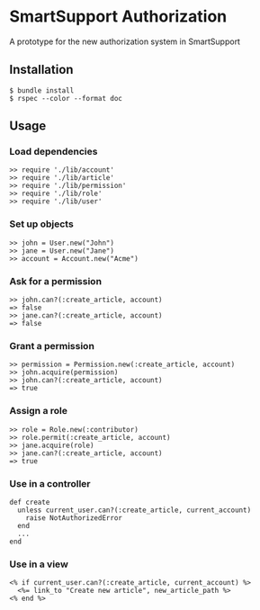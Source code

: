 # SmartSupport Authorization
A prototype for the new authorization system in SmartSupport

## Installation

    $ bundle install
    $ rspec --color --format doc

## Usage

### Load dependencies

    >> require './lib/account'
    >> require './lib/article'
    >> require './lib/permission'
    >> require './lib/role'
    >> require './lib/user'

### Set up objects

    >> john = User.new("John")
    >> jane = User.new("Jane")
    >> account = Account.new("Acme")

### Ask for a permission

    >> john.can?(:create_article, account)
    => false
    >> jane.can?(:create_article, account)
    => false

### Grant a permission

    >> permission = Permission.new(:create_article, account)
    >> john.acquire(permission)
    >> john.can?(:create_article, account)
    => true

### Assign a role

    >> role = Role.new(:contributor)
    >> role.permit(:create_article, account)
    >> jane.acquire(role)
    >> jane.can?(:create_article, account)
    => true

### Use in a controller

    def create
      unless current_user.can?(:create_article, current_account)
        raise NotAuthorizedError
      end
      ...
    end

### Use in a view

    <% if current_user.can?(:create_article, current_account) %>
      <%= link_to "Create new article", new_article_path %>
    <% end %>
